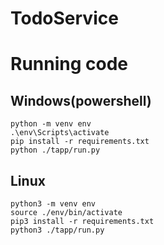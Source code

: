 # TodoService

# Running code
## Windows(powershell)
```
python -m venv env
.\env\Scripts\activate
pip install -r requirements.txt
python ./tapp/run.py
```
## Linux
```
python3 -m venv env
source ./env/bin/activate
pip3 install -r requirements.txt
python3 ./tapp/run.py
```
